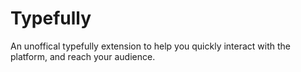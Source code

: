 # Typefully

An unoffical typefully extension to help you quickly interact with the platform, and reach your audience.
